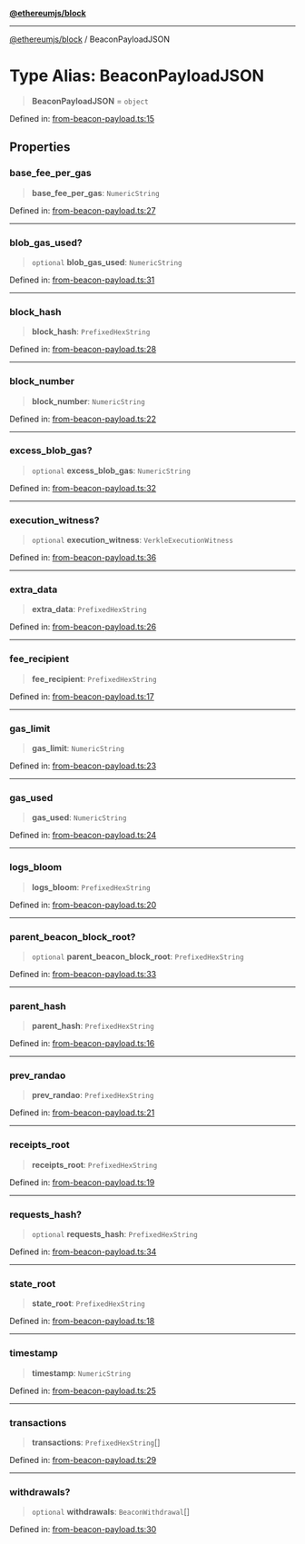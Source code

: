 [**@ethereumjs/block**](../README.md)

***

[@ethereumjs/block](../README.md) / BeaconPayloadJSON

# Type Alias: BeaconPayloadJSON

> **BeaconPayloadJSON** = `object`

Defined in: [from-beacon-payload.ts:15](https://github.com/ethereumjs/ethereumjs-monorepo/blob/master/packages/block/src/from-beacon-payload.ts#L15)

## Properties

### base\_fee\_per\_gas

> **base\_fee\_per\_gas**: `NumericString`

Defined in: [from-beacon-payload.ts:27](https://github.com/ethereumjs/ethereumjs-monorepo/blob/master/packages/block/src/from-beacon-payload.ts#L27)

***

### blob\_gas\_used?

> `optional` **blob\_gas\_used**: `NumericString`

Defined in: [from-beacon-payload.ts:31](https://github.com/ethereumjs/ethereumjs-monorepo/blob/master/packages/block/src/from-beacon-payload.ts#L31)

***

### block\_hash

> **block\_hash**: `PrefixedHexString`

Defined in: [from-beacon-payload.ts:28](https://github.com/ethereumjs/ethereumjs-monorepo/blob/master/packages/block/src/from-beacon-payload.ts#L28)

***

### block\_number

> **block\_number**: `NumericString`

Defined in: [from-beacon-payload.ts:22](https://github.com/ethereumjs/ethereumjs-monorepo/blob/master/packages/block/src/from-beacon-payload.ts#L22)

***

### excess\_blob\_gas?

> `optional` **excess\_blob\_gas**: `NumericString`

Defined in: [from-beacon-payload.ts:32](https://github.com/ethereumjs/ethereumjs-monorepo/blob/master/packages/block/src/from-beacon-payload.ts#L32)

***

### execution\_witness?

> `optional` **execution\_witness**: `VerkleExecutionWitness`

Defined in: [from-beacon-payload.ts:36](https://github.com/ethereumjs/ethereumjs-monorepo/blob/master/packages/block/src/from-beacon-payload.ts#L36)

***

### extra\_data

> **extra\_data**: `PrefixedHexString`

Defined in: [from-beacon-payload.ts:26](https://github.com/ethereumjs/ethereumjs-monorepo/blob/master/packages/block/src/from-beacon-payload.ts#L26)

***

### fee\_recipient

> **fee\_recipient**: `PrefixedHexString`

Defined in: [from-beacon-payload.ts:17](https://github.com/ethereumjs/ethereumjs-monorepo/blob/master/packages/block/src/from-beacon-payload.ts#L17)

***

### gas\_limit

> **gas\_limit**: `NumericString`

Defined in: [from-beacon-payload.ts:23](https://github.com/ethereumjs/ethereumjs-monorepo/blob/master/packages/block/src/from-beacon-payload.ts#L23)

***

### gas\_used

> **gas\_used**: `NumericString`

Defined in: [from-beacon-payload.ts:24](https://github.com/ethereumjs/ethereumjs-monorepo/blob/master/packages/block/src/from-beacon-payload.ts#L24)

***

### logs\_bloom

> **logs\_bloom**: `PrefixedHexString`

Defined in: [from-beacon-payload.ts:20](https://github.com/ethereumjs/ethereumjs-monorepo/blob/master/packages/block/src/from-beacon-payload.ts#L20)

***

### parent\_beacon\_block\_root?

> `optional` **parent\_beacon\_block\_root**: `PrefixedHexString`

Defined in: [from-beacon-payload.ts:33](https://github.com/ethereumjs/ethereumjs-monorepo/blob/master/packages/block/src/from-beacon-payload.ts#L33)

***

### parent\_hash

> **parent\_hash**: `PrefixedHexString`

Defined in: [from-beacon-payload.ts:16](https://github.com/ethereumjs/ethereumjs-monorepo/blob/master/packages/block/src/from-beacon-payload.ts#L16)

***

### prev\_randao

> **prev\_randao**: `PrefixedHexString`

Defined in: [from-beacon-payload.ts:21](https://github.com/ethereumjs/ethereumjs-monorepo/blob/master/packages/block/src/from-beacon-payload.ts#L21)

***

### receipts\_root

> **receipts\_root**: `PrefixedHexString`

Defined in: [from-beacon-payload.ts:19](https://github.com/ethereumjs/ethereumjs-monorepo/blob/master/packages/block/src/from-beacon-payload.ts#L19)

***

### requests\_hash?

> `optional` **requests\_hash**: `PrefixedHexString`

Defined in: [from-beacon-payload.ts:34](https://github.com/ethereumjs/ethereumjs-monorepo/blob/master/packages/block/src/from-beacon-payload.ts#L34)

***

### state\_root

> **state\_root**: `PrefixedHexString`

Defined in: [from-beacon-payload.ts:18](https://github.com/ethereumjs/ethereumjs-monorepo/blob/master/packages/block/src/from-beacon-payload.ts#L18)

***

### timestamp

> **timestamp**: `NumericString`

Defined in: [from-beacon-payload.ts:25](https://github.com/ethereumjs/ethereumjs-monorepo/blob/master/packages/block/src/from-beacon-payload.ts#L25)

***

### transactions

> **transactions**: `PrefixedHexString`[]

Defined in: [from-beacon-payload.ts:29](https://github.com/ethereumjs/ethereumjs-monorepo/blob/master/packages/block/src/from-beacon-payload.ts#L29)

***

### withdrawals?

> `optional` **withdrawals**: `BeaconWithdrawal`[]

Defined in: [from-beacon-payload.ts:30](https://github.com/ethereumjs/ethereumjs-monorepo/blob/master/packages/block/src/from-beacon-payload.ts#L30)
